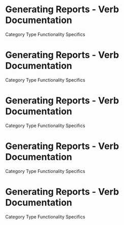  
# Generating Reports - Verb Documentation
 
Category                  Type                      Functionality             Specifics                
 
# Generating Reports - Verb Documentation
 
Category                  Type                      Functionality             Specifics                
 
# Generating Reports - Verb Documentation
 
Category                  Type                      Functionality             Specifics                
 
# Generating Reports - Verb Documentation
 
Category                  Type                      Functionality             Specifics                
 
# Generating Reports - Verb Documentation
 
Category                  Type                      Functionality             Specifics                
